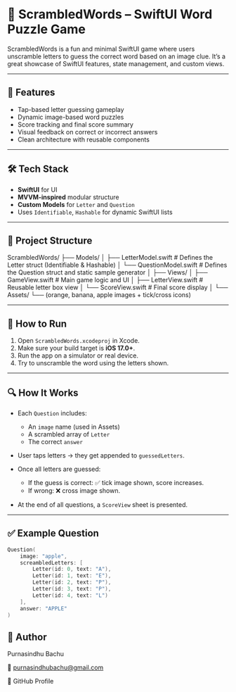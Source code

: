 # 🧠 ScrambledWords – SwiftUI Word Puzzle Game

ScrambledWords is a fun and minimal SwiftUI game where users unscramble letters to guess the correct word based on an image clue. It’s a great showcase of SwiftUI features, state management, and custom views.

---

## 📱 Features

- Tap-based letter guessing gameplay
- Dynamic image-based word puzzles
- Score tracking and final score summary
- Visual feedback on correct or incorrect answers
- Clean architecture with reusable components

---

## 🛠️ Tech Stack

- **SwiftUI** for UI
- **MVVM-inspired** modular structure
- **Custom Models** for `Letter` and `Question`
- Uses `Identifiable`, `Hashable` for dynamic SwiftUI lists

---

## 📂 Project Structure

ScrambledWords/
├── Models/
│ ├── LetterModel.swift # Defines the Letter struct (Identifiable & Hashable)
│ └── QuestionModel.swift # Defines the Question struct and static sample generator
│
├── Views/
│ ├── GameView.swift # Main game logic and UI
│ ├── LetterView.swift # Reusable letter box view
│ └── ScoreView.swift # Final score display
│
└── Assets/
└── (orange, banana, apple images + tick/cross icons)


---

## 🚀 How to Run

1. Open `ScrambledWords.xcodeproj` in Xcode.
2. Make sure your build target is **iOS 17.0+**.
3. Run the app on a simulator or real device.
4. Try to unscramble the word using the letters shown.

---

## 🔍 How It Works

- Each `Question` includes:
  - An `image` name (used in Assets)
  - A scrambled array of `Letter`
  - The correct `answer`
  
- User taps letters → they get appended to `guessedLetters`.

- Once all letters are guessed:
  - If the guess is correct: ✅ tick image shown, score increases.
  - If wrong: ❌ cross image shown.
  
- At the end of all questions, a `ScoreView` sheet is presented.

---

## ✅ Example Question

```swift
Question(
    image: "apple",
    screambledLetters: [
        Letter(id: 0, text: "A"),
        Letter(id: 1, text: "E"),
        Letter(id: 2, text: "P"),
        Letter(id: 3, text: "P"),
        Letter(id: 4, text: "L")
    ],
    answer: "APPLE"
)
```
## 👤 Author

Purnasindhu Bachu

📧 purnasindhubachu@gmail.com

🔗 GitHub Profile
